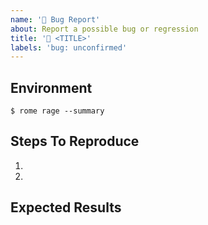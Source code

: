 ```yaml
---
name: '🐛 Bug Report'
about: Report a possible bug or regression
title: '🐛 <TITLE>'
labels: 'bug: unconfirmed'
---
```


<!-- Bug reports that don't follow this template will be closed. -->
<!-- Please provide a clear and concise description of what the bug is. -->

## Environment

<!-- Run `rome rage --summary` and paste the output below. -->

```
$ rome rage --summary

```

## Steps To Reproduce

<!-- Provide a detailed list of steps that reproduce the issue. -->
<!-- The more information and included steps, the quicker your report can be confirmed and addressed! -->

1.
2.

## Expected Results

<!-- Describe what you expected to happen. -->

